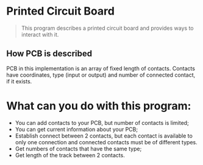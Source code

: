 # Printed Circuit Board

>This program describes a printed circuit board and provides ways to interact with it.

## How PCB is described

PCB in this implementation is an array of fixed length of contacts.
Contacts have coordinates, type (input or output) and number of connected contact, if it exists.

# What can you do with this program:

* You can add contacts to your PCB, but number of contacts is limited;
* You can get current information about your PCB;
* Establish connect between 2 contacts, but each contact is available to only one connection and connected contacts must be of different types.
* Get numbers of contacts that have the same type;
* Get length of the track between 2 contacts.
